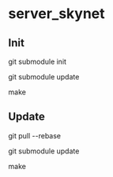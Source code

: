 # server_skynet

## Init
git submodule init

git submodule update

make

## Update
git pull --rebase

git submodule update

make